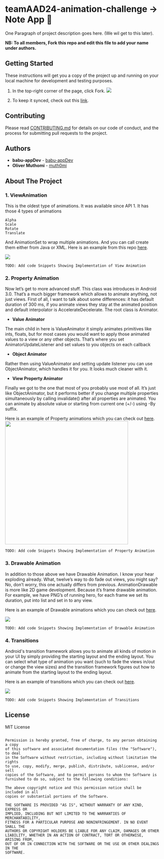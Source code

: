 # teamAAD24-animation-challenge -> Note App 📓

One Paragraph of project description goes here. (We wil get to this later).

**NB: To all members, Fork this repo and edit this file to add your name under authors.**

## Getting Started

These instructions will get you a copy of the project up and running on your local machine for development and testing purposes.

1. In the top-right corner of the page, click Fork.
![](https://help.github.com/assets/images/help/repository/fork_button.jpg)

2. To keep it synced, check out this [link](https://help.github.com/en/articles/fork-a-repo).

## Contributing

Please read [CONTRIBUTING.md](https://github.com/babu-appDev/teamAAD24/blob/master/CONTRIBUTING.md) for details on our code of conduct, and the process for submitting pull requests to the project.

## Authors

* **babu-appDev** - [babu-appDev](https://github.com/babu-appDev)
* **Oliver Muthomi** - [muth0mi](https://github.com/muth0mi)

## About The Project

### 1. ViewAnimation

This is the oldest type of animations. It was available since API 1. It has those 4 types of animations

    Alpha
    Scale
    Rotate
    Translate

And AnimationSet to wrap multiple animations. And you can call create them either from Java or XML. Here is an example from this repo [here](https://github.com/daimajia/AndroidViewAnimations).

![](http://ww3.sinaimg.cn/mw690/610dc034gw1ej75mi2w77g20c30jb4qr.gif)

```
TODO: Add code Snippets Showing Implementation of View Animation
```

### 2. Property Animation

Now let’s get to more advanced stuff. This class was introduces in Android 3.0. That’s a much bigger framework which allows to animate anything, not just views. First of all, I want to talk about some differences: it has default duration of 300 ms, if you animate views they stay at the animated position and default interpolator is AccelerateDecelerate. The root class  is Animator.

  * **Value Animator**

The main child in here is ValueAnimator it simply animates primitives like ints, floats, but for most cases you would want to apply those animated values to a view or any other objects. That’s where you set AnimatorUpdateListener and set values to you objects on each callback

  * **Object Animator**

Rather then using ValueAnimator and setting update listener you can use ObjectAnimator, which handles it for you. It looks much cleaner with it.

  * **View Property Animator**

Finally we got to the one that most of you probably use most of all. It’s just like ObjectAnimator, but it performs better if you change multiple properties simultaneously by calling invalidate() after all properties are animated. You can animate by absolute value or starting from current one (+/-) using -By suffix. 

Here is an example of Property animations which you can check out [here](https://github.com/codepath/android-complex-property-animations-demo).
<img src="http://i.imgur.com/ToeRvZK.gif" width="400" />

```
TODO: Add code Snippets Showing Implementation of Property Animation
```

### 3. Drawable Animation

In addition to those above we have Drawable Animation. I know your hear exploding already. What, twelve’s way to do fade out views, you might say? No, don’t worry, this one actually differs from previous.  AnimationDrawable is more like 2D game development. Because it’s frame drawable animation. For example, we have PNG’s of running hero, for each frame we set its duration, put into list and set in to any view.

Here is an example of Drawable animations which you can check out [here](https://github.com/Sefford/CircularProgressDrawable).

![](https://github.com/Sefford/CircularProgressDrawable/blob/master/overshoot.gif)

```
TODO: Add code Snippets Showing Implementation of Drawable Animation
```

### 4. Transitions
Android's transition framework allows you to animate all kinds of motion in your UI by simply providing the starting layout and the ending layout. You can select what type of animation you want (such to fade the views in/out or change the view sizes) and the transition framework figures out how to animate from the starting layout to the ending layout.

Here is an example of transitions which you can check out [here](https://github.com/kaichunlin/android-transition). 

![](https://github.com/kaichunlin/android-transition/blob/master/github/slideup_default.gif)

```
TODO: Add code Snippets Showing Implementation of Transitions
```

## License

MIT License

```Copyright (c) [2019] [AAD-Team-25]

Permission is hereby granted, free of charge, to any person obtaining a copy
of this software and associated documentation files (the "Software"), to deal
in the Software without restriction, including without limitation the rights
to use, copy, modify, merge, publish, distribute, sublicense, and/or sell
copies of the Software, and to permit persons to whom the Software is
furnished to do so, subject to the following conditions:

The above copyright notice and this permission notice shall be included in all
copies or substantial portions of the Software.

THE SOFTWARE IS PROVIDED "AS IS", WITHOUT WARRANTY OF ANY KIND, EXPRESS OR
IMPLIED, INCLUDING BUT NOT LIMITED TO THE WARRANTIES OF MERCHANTABILITY,
FITNESS FOR A PARTICULAR PURPOSE AND NONINFRINGEMENT. IN NO EVENT SHALL THE
AUTHORS OR COPYRIGHT HOLDERS BE LIABLE FOR ANY CLAIM, DAMAGES OR OTHER
LIABILITY, WHETHER IN AN ACTION OF CONTRACT, TORT OR OTHERWISE, ARISING FROM,
OUT OF OR IN CONNECTION WITH THE SOFTWARE OR THE USE OR OTHER DEALINGS IN THE
SOFTWARE.
